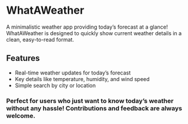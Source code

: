 # WhatAWeather
A minimalistic weather app providing today’s forecast at a glance! WhatAWeather is designed to quickly show current weather details in a clean, easy-to-read format.

## Features
- Real-time weather updates for today’s forecast
- Key details like temperature, humidity, and wind speed
- Simple search by city or location


### Perfect for users who just want to know today’s weather without any hassle! Contributions and feedback are always welcome.
